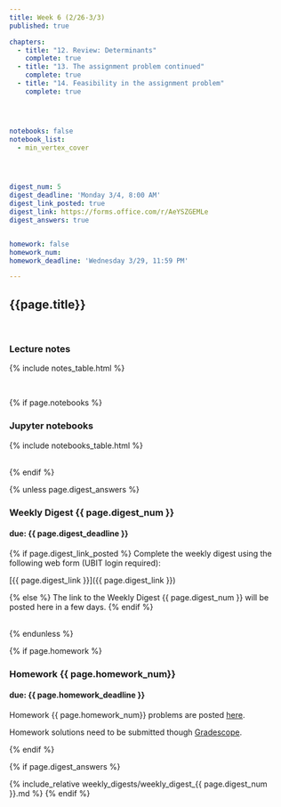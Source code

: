 ```yaml
---
title: Week 6 (2/26-3/3)
published: true

chapters:
  - title: "12. Review: Determinants"
    complete: true
  - title: "13. The assignment problem continued"
    complete: true
  - title: "14. Feasibility in the assignment problem"
    complete: true




notebooks: false
notebook_list:
  - min_vertex_cover




digest_num: 5
digest_deadline: 'Monday 3/4, 8:00 AM'
digest_link_posted: true
digest_link: https://forms.office.com/r/AeYSZGEMLe
digest_answers: true


homework: false
homework_num: 
homework_deadline: 'Wednesday 3/29, 11:59 PM'

---
```


<style>
    ul {
        padding-left: 20px;
    }
</style>


## {{page.title}}

<br/>

### Lecture notes

{% include notes_table.html %}

<br/>

{% if page.notebooks %}
### Jupyter notebooks

{% include notebooks_table.html %}

<br/>
{% endif %}


{% unless page.digest_answers %}
### Weekly Digest {{ page.digest_num }}
#### due: {{ page.digest_deadline }}

{% if page.digest_link_posted %}
Complete the weekly digest using the following web form (UBIT login required):

[{{ page.digest_link }}]({{ page.digest_link }})

{% else %}
The link to the Weekly Digest {{ page.digest_num }} will be posted here
in a few days.
{% endif %}

<br/>
{% endunless %}


{% if page.homework %}
### Homework {{ page.homework_num}}
#### due: {{ page.homework_deadline }}

Homework {{ page.homework_num}} problems are posted <a href="{{ site.baseurl }}/assets/homework/hw_{{ page.homework_num }}.pdf" target="_blank">here</a>.

Homework solutions need to be submitted though [Gradescope](https://www.gradescope.com/).

{% endif %}



{% if page.digest_answers %}
<br/>

{% include_relative weekly_digests/weekly_digest_{{ page.digest_num }}.md %}
{% endif %}